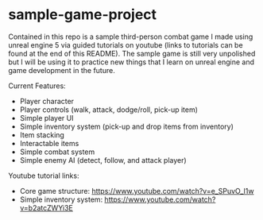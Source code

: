 # sample-game-project
Contained in this repo is a sample third-person combat game I made using unreal engine 5 via guided tutorials on youtube (links to tutorials can be found at the end of this README). The sample game is still very unpolished but I will be using it to practice new things that I learn on unreal engine and game development in the future.

Current Features:
- Player character
- Player controls (walk, attack, dodge/roll, pick-up item)
- Simple player UI
- Simple inventory system (pick-up and drop items from inventory)
- Item stacking
- Interactable items
- Simple combat system
- Simple enemy AI (detect, follow, and attack player)





Youtube tutorial links:
- Core game structure: https://www.youtube.com/watch?v=e_SPuvO_l1w
- Simple inventory system: https://www.youtube.com/watch?v=b2atcZWYi3E
